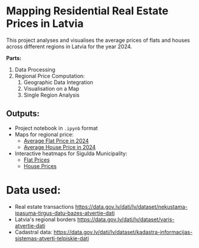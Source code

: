 # Mapping Residential Real Estate Prices in Latvia
This project analyses and visualises the average prices of flats and houses across different regions in Latvia for the year 2024.

**Parts:**
1. Data Processing
2. Regional Price Computation:
   1. Geographic Data Integration
   2. Visualisation on a Map
   3. Single Region Analysis

## Outputs:
- Project notebook in <code>.ipynb</code> format
- Maps for regional price:
     - [Average Flat Price in 2024](https://iliberts.github.io/projects/Mapping%20Residential%20Real%20Estate%20Prices/Average_Flat_Price_in_2024.png)
     - [Average House Price in 2024](https://iliberts.github.io/projects/Mapping%20Residential%20Real%20Estate%20Prices/Average_House_Price_in_2024.png)
- Interactive heatmaps for Sigulda Municipality:
     - [Flat Prices](https://iliberts.github.io/projects/Mapping%20Residential%20Real%20Estate%20Prices/Sigulda_Municipality_Flat_Prices_2024_Heatmap.html)
     - [House Prices](https://iliberts.github.io/projects/Mapping%20Residential%20Real%20Estate%20Prices/Sigulda_Municipality_House_Prices_2024_Heatmap.html)


# Data used:
- Real estate transactions https://data.gov.lv/dati/lv/dataset/nekustama-ipasuma-tirgus-datu-bazes-atvertie-dati
- Latvia's regional borders https://data.gov.lv/dati/lv/dataset/varis-atvertie-dati
- Cadastral data: https://data.gov.lv/dati/lv/dataset/kadastra-informacijas-sistemas-atverti-telpiskie-dati

